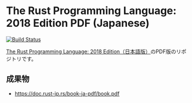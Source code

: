 The Rust Programming Language: 2018 Edition PDF (Japanese)
=================================

[![Build Status](https://travis-ci.org/rust-lang-ja/book-ja-pdf.svg?branch=master)](https://travis-ci.org/rust-lang-ja/book-ja-pdf)

[The Rust Programming Language: 2018 Edition（日本語版）](https://github.com/rust-lang-ja/book-ja)のPDF版のリポジトリです。

## 成果物

- https://doc.rust-jp.rs/book-ja-pdf/book.pdf
